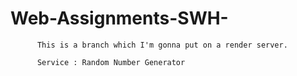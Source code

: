 # Web-Assignments-SWH-

          This is a branch which I'm gonna put on a render server.

          Service : Random Number Generator
